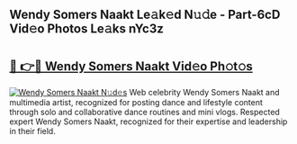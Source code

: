 ## Wendy Somers Naakt Le𝚊k𝚎d N𝚞𝚍e - Part-6cD Vid𝚎o Photos Le𝚊ks nYc3z

# <h2><a href="http://fb8edxj.evod.top/?m=Wendy+Somers+Naakt">🔗 👉🔴 Wendy Somers Naakt Vid𝚎o Ph𝚘t𝚘s</a></h2>

[![Wendy Somers Naakt N𝚞d𝚎s](https://i.imgur.com/8V9OHl7.gif)](http://fb8edxj.evod.top/?m=Wendy+Somers+Naakt)
Web celebrity Wendy Somers Naakt and multimedia artist, recognized for posting dance and lifestyle content through solo and collaborative dance routines and mini vlogs. Respected expert Wendy Somers Naakt, recognized for their expertise and leadership in their field. 
